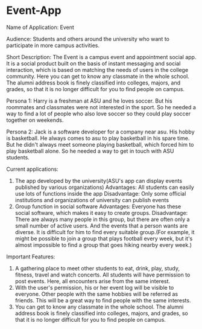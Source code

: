 # Event-App

Name of Application: Event

Audience: Students and others around the university who want to participate in more campus activities.

Short Description: The Event is a campus event and appointment social app. It is a social product built on the basis of instant messaging and social interaction, which is based on matching the needs of users in the college community. Here you can get to know any classmate in the whole school. The alumni address book is finely classified into colleges, majors, and grades, so that it is no longer difficult for you to find people on campus.

Persona 1: Harry is a freshman at ASU and he loves soccer. But his roommates and classmates were not interested in the sport. So he needed a way to find a lot of people who also love soccer so they could play soccer together on weekends.

Persona 2: Jack is a software developer for a company near asu. His hobby is basketball. He always comes to asu to play basketball in his spare time. But he didn't always meet someone playing basketball, which forced him to play basketball alone. So he needed a way to get in touch with ASU students.

Current applications:
1. The app developed by the university(ASU's app can display events published by various organizations)
Advantages: All students can easily use lots of functions inside the app
Disadvantage: Only some official institutions and organizations of university can publish events
2. Group function in social software
Advantages: Everyone has these social software, which makes it easy to create groups. Disadvantage: There are always many people in this group, but there are often only a small number of active users. And the events that a person wants are diverse. It is difficult for him to find every suitable group.(For example, it might be possible to join a group that plays football every week, but it's almost impossible to find a group that goes hiking nearby every week.)

Important Features:
1. A gathering place to meet other students to eat, drink, play, study, fitness, travel and watch concerts. All students will have permission to post events. Here, all encounters arise from the same interest.
2. With the user's permission, his or her event log will be visible to everyone. Other people with the same hobbies will be referred as friends. This will be a great way to find people with the same interests.
3. You can get to know any classmate in the whole school. The alumni address book is finely classified into colleges, majors, and grades, so that it is no longer difficult for you to find people on campus.
